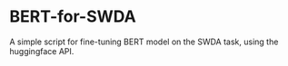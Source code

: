 # BERT-for-SWDA
A simple script for fine-tuning BERT model on the SWDA task, using the huggingface API.
